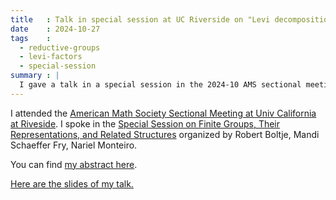 ```yaml
---
title   : Talk in special session at UC Riverside on "Levi decompositions of linear algebraic groups"
date    : 2024-10-27
tags    :
  - reductive-groups
  - levi-factors
  - special-session
summary : |
  I gave a talk in a special session in the 2024-10 AMS sectional meeting at UC Riverside 
---
```




I attended the [American Math Society Sectional Meeting at Univ
California at
Riveside](https://www.ams.org/meetings/sectional/2304_program.html).
I spoke in the [Special Session on Finite Groups, Their
Representations, and Related
Structures](https://www.ams.org/meetings/sectional/2304_program_ss6.html#title)
organized by Robert Boltje, Mandi Schaeffer Fry, Nariel Monteiro.

You can find [my abstract
here](https://meetings.ams.org/math/fall2024w/meetingapp.cgi/Paper/40156).

[Here are the slides of my
talk.](../assets/slides/2024-10--Riverside--presentation.pdf)

